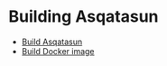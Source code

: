 # Building Asqatasun

* [Build Asqatasun](Build_asqatasun.md)
* [Build Docker image](Build_Docker_image.md)

